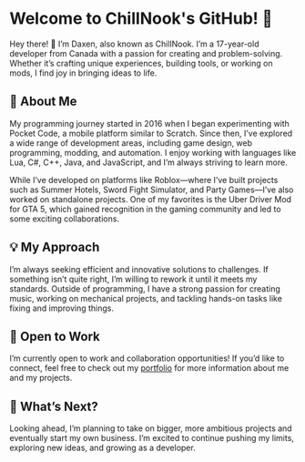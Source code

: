 # Welcome to ChillNook's GitHub! 🌟

Hey there! 👋 I’m Daxen, also known as ChillNook. I’m a 17-year-old developer from Canada with a passion for creating and problem-solving. Whether it’s crafting unique experiences, building tools, or working on mods, I find joy in bringing ideas to life.

## 👤 About Me
My programming journey started in 2016 when I began experimenting with Pocket Code, a mobile platform similar to Scratch. Since then, I’ve explored a wide range of development areas, including game design, web programming, modding, and automation. I enjoy working with languages like Lua, C#, C++, Java, and JavaScript, and I’m always striving to learn more.

While I’ve developed on platforms like Roblox—where I’ve built projects such as Summer Hotels, Sword Fight Simulator, and Party Games—I’ve also worked on standalone projects. One of my favorites is the Uber Driver Mod for GTA 5, which gained recognition in the gaming community and led to some exciting collaborations.

## 💡 My Approach
I’m always seeking efficient and innovative solutions to challenges. If something isn’t quite right, I’m willing to rework it until it meets my standards. Outside of programming, I have a strong passion for creating music, working on mechanical projects, and tackling hands-on tasks like fixing and improving things.

## 🤝 Open to Work
I’m currently open to work and collaboration opportunities! If you’d like to connect, feel free to check out my [portfolio](https://chillnook.github.io/) for more information about me and my projects.

## 🚀 What’s Next?
Looking ahead, I’m planning to take on bigger, more ambitious projects and eventually start my own business. I’m excited to continue pushing my limits, exploring new ideas, and growing as a developer.
